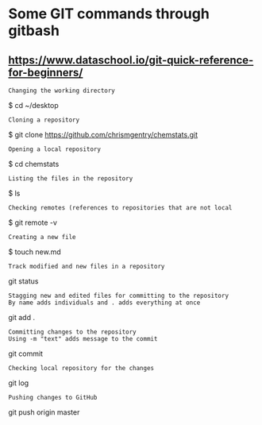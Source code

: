 # Some GIT commands through gitbash
## https://www.dataschool.io/git-quick-reference-for-beginners/

````
Changing the working directory
````
$ cd ~/desktop

````
Cloning a repository
````
$ git clone https://github.com/chrismgentry/chemstats.git

````
Opening a local repository
````
$ cd chemstats

````
Listing the files in the repository
````
$ ls

````
Checking remotes (references to repositories that are not local
````
$ git remote -v

````
Creating a new file
````
$ touch new.md

````
Track modified and new files in a repository
````
git status

````
Stagging new and edited files for committing to the repository
By name adds individuals and . adds everything at once
````
git add .

````
Committing changes to the repository
Using -m "text" adds message to the commit
````
git commit

````
Checking local repository for the changes
````
git log

````
Pushing changes to GitHub
````
git push origin master
